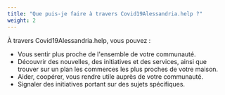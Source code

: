 ```yaml
---
title: "Que puis-je faire à travers Covid19Alessandria.help ?"
weight: 2
---
```


À travers Covid19Alessandria.help, vous pouvez :

*	Vous sentir plus proche de l'ensemble de votre communauté.
*	Découvrir des nouvelles, des initiatives et des services, ainsi que trouver sur un plan les commerces les plus proches de votre maison.
*	Aider, coopérer, vous rendre utile auprès de votre communauté.
*	Signaler des initiatives portant sur des sujets spécifiques.
